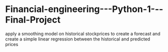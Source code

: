 # Financial-engineering---Python-1---Final-Project
apply a smoothing model on historical stockprices to create a forecast and create a simple linear regression between the historical and predicted prices
